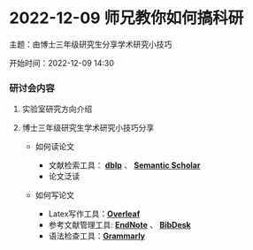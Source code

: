 # 2022-12-09 师兄教你如何搞科研

主题：由博士三年级研究生分享学术研究小技巧

开始时间：2022-12-09 14:30

### 研讨会内容

1. 实验室研究方向介绍

1. 博士三年级研究生学术研究小技巧分享

    - 如何读论文
        - 文献检索工具：
          **[dblp](https://dblp.org/)** 、 **[Semantic Scholar](https://www.semanticscholar.org/)**
        - 论文泛读
          
    - 如何写论文
        - Latex写作工具：**[Overleaf](https://cn.overleaf.com/)**
        - 参考文献管理工具: **[EndNote](https://endnote.com/)** 、 **[BibDesk](https://bibdesk.sourceforge.io/)**
        - 语法检查工具：**[Grammarly](https://app.grammarly.com/)**
